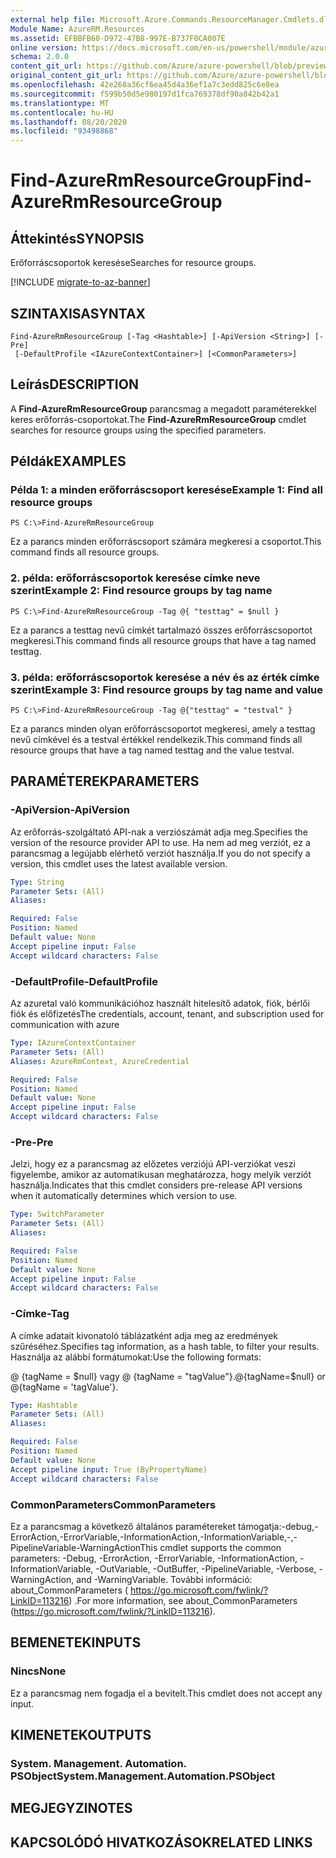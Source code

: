 ```yaml
---
external help file: Microsoft.Azure.Commands.ResourceManager.Cmdlets.dll-Help.xml
Module Name: AzureRM.Resources
ms.assetid: EFBBFB60-D972-47B8-997E-B737F0CA007E
online version: https://docs.microsoft.com/en-us/powershell/module/azurerm.resources/find-azurermresourcegroup
schema: 2.0.0
content_git_url: https://github.com/Azure/azure-powershell/blob/preview/src/ResourceManager/Resources/Commands.Resources/help/Find-AzureRmResourceGroup.md
original_content_git_url: https://github.com/Azure/azure-powershell/blob/preview/src/ResourceManager/Resources/Commands.Resources/help/Find-AzureRmResourceGroup.md
ms.openlocfilehash: 42e268a36cf6ea45d4a36ef1a7c3edd825c6e8ea
ms.sourcegitcommit: f599b50d5e980197d1fca769378df90a842b42a1
ms.translationtype: MT
ms.contentlocale: hu-HU
ms.lasthandoff: 08/20/2020
ms.locfileid: "93498868"
---
```

# <span data-ttu-id="eda1f-101">Find-AzureRmResourceGroup</span><span class="sxs-lookup"><span data-stu-id="eda1f-101">Find-AzureRmResourceGroup</span></span>

## <span data-ttu-id="eda1f-102">Áttekintés</span><span class="sxs-lookup"><span data-stu-id="eda1f-102">SYNOPSIS</span></span>
<span data-ttu-id="eda1f-103">Erőforráscsoportok keresése</span><span class="sxs-lookup"><span data-stu-id="eda1f-103">Searches for resource groups.</span></span>

[!INCLUDE [migrate-to-az-banner](../../includes/migrate-to-az-banner.md)]

## <span data-ttu-id="eda1f-104">SZINTAXISA</span><span class="sxs-lookup"><span data-stu-id="eda1f-104">SYNTAX</span></span>

```
Find-AzureRmResourceGroup [-Tag <Hashtable>] [-ApiVersion <String>] [-Pre]
 [-DefaultProfile <IAzureContextContainer>] [<CommonParameters>]
```

## <span data-ttu-id="eda1f-105">Leírás</span><span class="sxs-lookup"><span data-stu-id="eda1f-105">DESCRIPTION</span></span>
<span data-ttu-id="eda1f-106">A **Find-AzureRmResourceGroup** parancsmag a megadott paraméterekkel keres erőforrás-csoportokat.</span><span class="sxs-lookup"><span data-stu-id="eda1f-106">The **Find-AzureRmResourceGroup** cmdlet searches for resource groups using the specified parameters.</span></span>

## <span data-ttu-id="eda1f-107">Példák</span><span class="sxs-lookup"><span data-stu-id="eda1f-107">EXAMPLES</span></span>

### <span data-ttu-id="eda1f-108">Példa 1: a minden erőforráscsoport keresése</span><span class="sxs-lookup"><span data-stu-id="eda1f-108">Example 1: Find all resource groups</span></span>
```
PS C:\>Find-AzureRmResourceGroup
```

<span data-ttu-id="eda1f-109">Ez a parancs minden erőforráscsoport számára megkeresi a csoportot.</span><span class="sxs-lookup"><span data-stu-id="eda1f-109">This command finds all resource groups.</span></span>

### <span data-ttu-id="eda1f-110">2. példa: erőforráscsoportok keresése címke neve szerint</span><span class="sxs-lookup"><span data-stu-id="eda1f-110">Example 2: Find resource groups by tag name</span></span>
```
PS C:\>Find-AzureRmResourceGroup -Tag @{ "testtag" = $null }
```

<span data-ttu-id="eda1f-111">Ez a parancs a testtag nevű címkét tartalmazó összes erőforráscsoportot megkeresi.</span><span class="sxs-lookup"><span data-stu-id="eda1f-111">This command finds all resource groups that have a tag named testtag.</span></span>

### <span data-ttu-id="eda1f-112">3. példa: erőforráscsoportok keresése a név és az érték címke szerint</span><span class="sxs-lookup"><span data-stu-id="eda1f-112">Example 3: Find resource groups by tag name and value</span></span>
```
PS C:\>Find-AzureRmResourceGroup -Tag @{"testtag" = "testval" }
```

<span data-ttu-id="eda1f-113">Ez a parancs minden olyan erőforráscsoportot megkeresi, amely a testtag nevű címkével és a testval értékkel rendelkezik.</span><span class="sxs-lookup"><span data-stu-id="eda1f-113">This command finds all resource groups that have a tag named testtag and the value testval.</span></span>

## <span data-ttu-id="eda1f-114">PARAMÉTEREK</span><span class="sxs-lookup"><span data-stu-id="eda1f-114">PARAMETERS</span></span>

### <span data-ttu-id="eda1f-115">-ApiVersion</span><span class="sxs-lookup"><span data-stu-id="eda1f-115">-ApiVersion</span></span>
<span data-ttu-id="eda1f-116">Az erőforrás-szolgáltató API-nak a verziószámát adja meg.</span><span class="sxs-lookup"><span data-stu-id="eda1f-116">Specifies the version of the resource provider API to use.</span></span> <span data-ttu-id="eda1f-117">Ha nem ad meg verziót, ez a parancsmag a legújabb elérhető verziót használja.</span><span class="sxs-lookup"><span data-stu-id="eda1f-117">If you do not specify a version, this cmdlet uses the latest available version.</span></span>

```yaml
Type: String
Parameter Sets: (All)
Aliases:

Required: False
Position: Named
Default value: None
Accept pipeline input: False
Accept wildcard characters: False
```

### <span data-ttu-id="eda1f-118">-DefaultProfile</span><span class="sxs-lookup"><span data-stu-id="eda1f-118">-DefaultProfile</span></span>
<span data-ttu-id="eda1f-119">Az azuretal való kommunikációhoz használt hitelesítő adatok, fiók, bérlői fiók és előfizetés</span><span class="sxs-lookup"><span data-stu-id="eda1f-119">The credentials, account, tenant, and subscription used for communication with azure</span></span>

```yaml
Type: IAzureContextContainer
Parameter Sets: (All)
Aliases: AzureRmContext, AzureCredential

Required: False
Position: Named
Default value: None
Accept pipeline input: False
Accept wildcard characters: False
```

### <span data-ttu-id="eda1f-120">-Pre</span><span class="sxs-lookup"><span data-stu-id="eda1f-120">-Pre</span></span>
<span data-ttu-id="eda1f-121">Jelzi, hogy ez a parancsmag az előzetes verziójú API-verziókat veszi figyelembe, amikor az automatikusan meghatározza, hogy melyik verziót használja.</span><span class="sxs-lookup"><span data-stu-id="eda1f-121">Indicates that this cmdlet considers pre-release API versions when it automatically determines which version to use.</span></span>

```yaml
Type: SwitchParameter
Parameter Sets: (All)
Aliases:

Required: False
Position: Named
Default value: None
Accept pipeline input: False
Accept wildcard characters: False
```

### <span data-ttu-id="eda1f-122">-Címke</span><span class="sxs-lookup"><span data-stu-id="eda1f-122">-Tag</span></span>
<span data-ttu-id="eda1f-123">A címke adatait kivonatoló táblázatként adja meg az eredmények szűréséhez.</span><span class="sxs-lookup"><span data-stu-id="eda1f-123">Specifies tag information, as a hash table, to filter your results.</span></span> <span data-ttu-id="eda1f-124">Használja az alábbi formátumokat:</span><span class="sxs-lookup"><span data-stu-id="eda1f-124">Use the following formats:</span></span>

<span data-ttu-id="eda1f-125">@ {tagName = $null} vagy @ {tagName = "tagValue"}.</span><span class="sxs-lookup"><span data-stu-id="eda1f-125">@{tagName=$null} or @{tagName = 'tagValue'}.</span></span>

```yaml
Type: Hashtable
Parameter Sets: (All)
Aliases:

Required: False
Position: Named
Default value: None
Accept pipeline input: True (ByPropertyName)
Accept wildcard characters: False
```

### <span data-ttu-id="eda1f-126">CommonParameters</span><span class="sxs-lookup"><span data-stu-id="eda1f-126">CommonParameters</span></span>
<span data-ttu-id="eda1f-127">Ez a parancsmag a következő általános paramétereket támogatja:-debug,-ErrorAction,-ErrorVariable,-InformationAction,-InformationVariable,-,-PipelineVariable-WarningAction</span><span class="sxs-lookup"><span data-stu-id="eda1f-127">This cmdlet supports the common parameters: -Debug, -ErrorAction, -ErrorVariable, -InformationAction, -InformationVariable, -OutVariable, -OutBuffer, -PipelineVariable, -Verbose, -WarningAction, and -WarningVariable.</span></span> <span data-ttu-id="eda1f-128">További információ: about_CommonParameters ( https://go.microsoft.com/fwlink/?LinkID=113216) .</span><span class="sxs-lookup"><span data-stu-id="eda1f-128">For more information, see about_CommonParameters (https://go.microsoft.com/fwlink/?LinkID=113216).</span></span>

## <span data-ttu-id="eda1f-129">BEMENETEK</span><span class="sxs-lookup"><span data-stu-id="eda1f-129">INPUTS</span></span>

### <span data-ttu-id="eda1f-130">Nincs</span><span class="sxs-lookup"><span data-stu-id="eda1f-130">None</span></span>
<span data-ttu-id="eda1f-131">Ez a parancsmag nem fogadja el a bevitelt.</span><span class="sxs-lookup"><span data-stu-id="eda1f-131">This cmdlet does not accept any input.</span></span>

## <span data-ttu-id="eda1f-132">KIMENETEK</span><span class="sxs-lookup"><span data-stu-id="eda1f-132">OUTPUTS</span></span>

### <span data-ttu-id="eda1f-133">System. Management. Automation. PSObject</span><span class="sxs-lookup"><span data-stu-id="eda1f-133">System.Management.Automation.PSObject</span></span>

## <span data-ttu-id="eda1f-134">MEGJEGYZI</span><span class="sxs-lookup"><span data-stu-id="eda1f-134">NOTES</span></span>

## <span data-ttu-id="eda1f-135">KAPCSOLÓDÓ HIVATKOZÁSOK</span><span class="sxs-lookup"><span data-stu-id="eda1f-135">RELATED LINKS</span></span>
